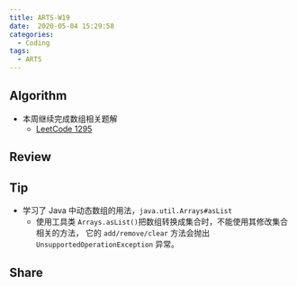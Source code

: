 ```yaml
---
title: ARTS-W19
date:  2020-05-04 15:29:58
categories:
  - Coding
tags: 
  - ARTS
---
```


<!--more-->

## Algorithm

- 本周继续完成数组相关题解
    - [LeetCode 1295](https://github.com/samwei12/DataStruct-Algorithm/blob/master/src/main/java/com/samwei12/array/Solution1295.java)

## Review


## Tip

- 学习了 Java 中动态数组的用法，`java.util.Arrays#asList`
    - 使用工具类 `Arrays.asList()`把数组转换成集合时，不能使用其修改集合相关的方法， 它的 `add/remove/clear` 方法会抛出 `UnsupportedOperationException` 异常。

## Share
